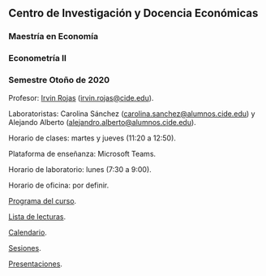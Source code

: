 ## Centro de Investigación y Docencia Económicas
### Maestría en Economía
### Econometría II
### Semestre Otoño de 2020

Profesor: [Irvin Rojas](https://www.rojasirvin.com/) (irvin.rojas@cide.edu).

Laboratoristas: Carolina Sánchez (carolina.sanchez@alumnos.cide.edu) y Alejando Alberto (alejandro.alberto@alumnos.cide.edu).

Horario de clases: martes y jueves (11:20 a 12:50).

Plataforma de enseñanza: Microsoft Teams.

Horario de laboratorio: lunes (7:30 a 9:00).

Horario de oficina: por definir.

[Programa del curso](https://github.com/rojasirvin/ECNII/blob/master/programa.md).

[Lista de lecturas](https://github.com/rojasirvin/ECNII/blob/master/lecturas.md).

[Calendario](https://github.com/rojasirvin/ECNII2020/blob/master/ECNII_calendario_otono_2020.pdf).

[Sesiones](https://github.com/rojasirvin/ECNII/blob/master/sesiones.md).

[Presentaciones](https://github.com/rojasirvin/ECNII/blob/master/presentaciones.md).